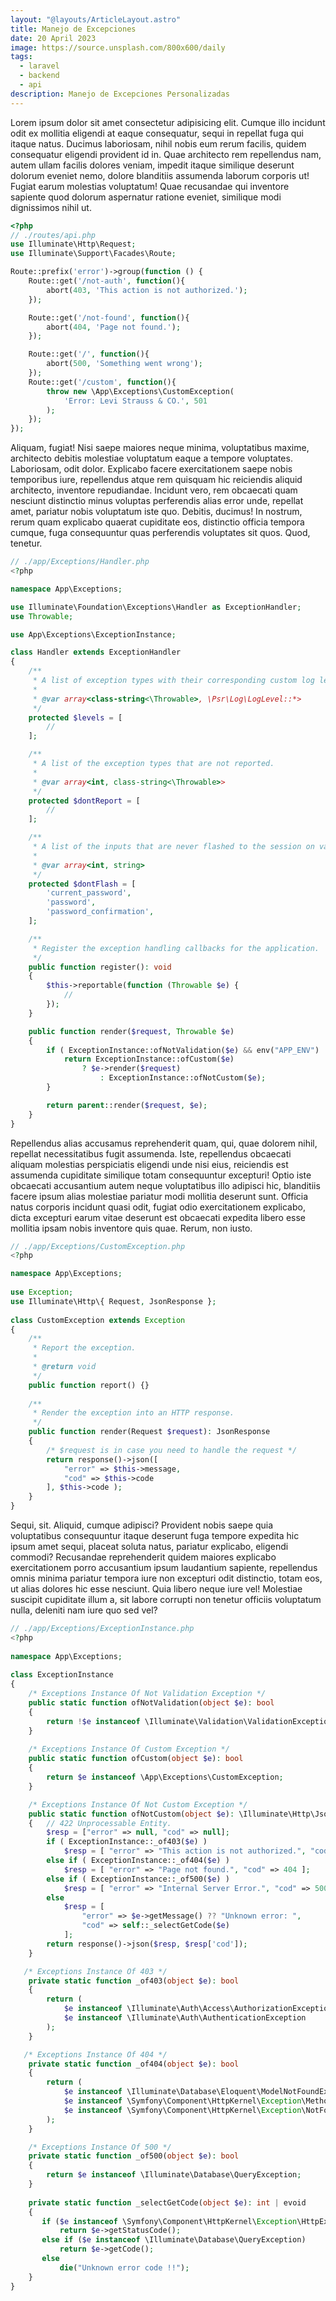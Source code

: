 ```yaml
---
layout: "@layouts/ArticleLayout.astro"
title: Manejo de Excepciones
date: 20 April 2023
image: https://source.unsplash.com/800x600/daily
tags:
  - laravel
  - backend
  - api
description: Manejo de Excepciones Personalizadas
---
```


Lorem ipsum dolor sit amet consectetur adipisicing elit. Cumque illo incidunt odit ex mollitia eligendi at eaque consequatur, sequi in repellat fuga qui itaque natus. Ducimus laboriosam, nihil nobis eum rerum facilis, quidem consequatur eligendi provident id in. Quae architecto rem repellendus nam, autem ullam facilis dolores veniam, impedit itaque similique deserunt dolorum eveniet nemo, dolore blanditiis assumenda laborum corporis ut! Fugiat earum molestias voluptatum! Quae recusandae qui inventore sapiente quod dolorum aspernatur ratione eveniet, similique modi dignissimos nihil ut.


```php
<?php
// ./routes/api.php
use Illuminate\Http\Request;
use Illuminate\Support\Facades\Route;

Route::prefix('error')->group(function () {
    Route::get('/not-auth', function(){        
        abort(403, 'This action is not authorized.');        
    });

    Route::get('/not-found', function(){        
        abort(404, 'Page not found.');        
    });

    Route::get('/', function(){        
        abort(500, 'Something went wrong');        
    });
    Route::get('/custom', function(){
        throw new \App\Exceptions\CustomException(
            'Error: Levi Strauss & CO.', 501
        );
    });
});
```

Aliquam, fugiat! Nisi saepe maiores neque minima, voluptatibus maxime, architecto debitis molestiae voluptatum eaque a tempore voluptates. Laboriosam, odit dolor. Explicabo facere exercitationem saepe nobis temporibus iure, repellendus atque rem quisquam hic reiciendis aliquid architecto, inventore repudiandae. Incidunt vero, rem obcaecati quam nesciunt distinctio minus voluptas perferendis alias error unde, repellat amet, pariatur nobis voluptatum iste quo. Debitis, ducimus! In nostrum, rerum quam explicabo quaerat cupiditate eos, distinctio officia tempora cumque, fuga consequuntur quas perferendis voluptates sit quos. Quod, tenetur.

```php
// ./app/Exceptions/Handler.php
<?php

namespace App\Exceptions;

use Illuminate\Foundation\Exceptions\Handler as ExceptionHandler;
use Throwable;

use App\Exceptions\ExceptionInstance;

class Handler extends ExceptionHandler
{
    /**
     * A list of exception types with their corresponding custom log levels.
     *
     * @var array<class-string<\Throwable>, \Psr\Log\LogLevel::*>
     */
    protected $levels = [
        //
    ];

    /**
     * A list of the exception types that are not reported.
     *
     * @var array<int, class-string<\Throwable>>
     */
    protected $dontReport = [
        //
    ];

    /**
     * A list of the inputs that are never flashed to the session on validation exceptions.
     *
     * @var array<int, string>
     */
    protected $dontFlash = [
        'current_password',
        'password',
        'password_confirmation',
    ];

    /**
     * Register the exception handling callbacks for the application.
     */
    public function register(): void
    {
        $this->reportable(function (Throwable $e) {
            //
        });
    }

    public function render($request, Throwable $e)
    {
        if ( ExceptionInstance::ofNotValidation($e) && env("APP_ENV") !== "production" ) {
            return ExceptionInstance::ofCustom($e) 
                ? $e->render($request)
                    : ExceptionInstance::ofNotCustom($e);                
        }        

        return parent::render($request, $e);
    }
}
```

Repellendus alias accusamus reprehenderit quam, qui, quae dolorem nihil, repellat necessitatibus fugit assumenda. Iste, repellendus obcaecati aliquam molestias perspiciatis eligendi unde nisi eius, reiciendis est assumenda cupiditate similique totam consequuntur excepturi! Optio iste obcaecati accusantium autem neque voluptatibus illo adipisci hic, blanditiis facere ipsum alias molestiae pariatur modi mollitia deserunt sunt. Officia natus corporis incidunt quasi odit, fugiat odio exercitationem explicabo, dicta excepturi earum vitae deserunt est obcaecati expedita libero esse mollitia ipsam nobis inventore quis quae. Rerum, non iusto.

```php
// ./app/Exceptions/CustomException.php
<?php

namespace App\Exceptions;
 
use Exception;
use Illuminate\Http\{ Request, JsonResponse };
 
class CustomException extends Exception
{
    /**
     * Report the exception.
     *
     * @return void
     */
    public function report() {}
 
    /**
     * Render the exception into an HTTP response.
     */
    public function render(Request $request): JsonResponse
    {
        /* $request is in case you need to handle the request */
        return response()->json([
            "error" => $this->message,
            "cod" => $this->code 
        ], $this->code );
    }
}
```

Sequi, sit. Aliquid, cumque adipisci? Provident nobis saepe quia voluptatibus consequuntur itaque deserunt fuga tempore expedita hic ipsum amet sequi, placeat soluta natus, pariatur explicabo, eligendi commodi? Recusandae reprehenderit quidem maiores explicabo exercitationem porro accusantium ipsum laudantium sapiente, repellendus omnis minima pariatur tempora iure non excepturi odit distinctio, totam eos, ut alias dolores hic esse nesciunt. Quia libero neque iure vel! Molestiae suscipit cupiditate illum a, sit labore corrupti non tenetur officiis voluptatum nulla, deleniti nam iure quo sed vel?


```php
// ./app/Exceptions/ExceptionInstance.php
<?php
 
namespace App\Exceptions;
 
class ExceptionInstance
{
    /* Exceptions Instance Of Not Validation Exception */
    public static function ofNotValidation(object $e): bool
    {
        return !$e instanceof \Illuminate\Validation\ValidationException;
    }
    
    /* Exceptions Instance Of Custom Exception */
    public static function ofCustom(object $e): bool
    {
        return $e instanceof \App\Exceptions\CustomException;  
    }

    /* Exceptions Instance Of Not Custom Exception */
    public static function ofNotCustom(object $e): \Illuminate\Http\JsonResponse
    {   // 422 Unprocessable Entity.
        $resp = ["error" => null, "cod" => null];
        if ( ExceptionInstance::_of403($e) ) 
            $resp = [ "error" => "This action is not authorized.", "cod" => 403 ];
        else if ( ExceptionInstance::_of404($e) )
            $resp = [ "error" => "Page not found.", "cod" => 404 ];
        else if ( ExceptionInstance::_of500($e) )
            $resp = [ "error" => "Internal Server Error.", "cod" => 500 ];
        else
            $resp = [
                "error" => $e->getMessage() ?? "Unknown error: ",
                "cod" => self::_selectGetCode($e)
            ];
        return response()->json($resp, $resp['cod']);
    }

   /* Exceptions Instance Of 403 */
    private static function _of403(object $e): bool
    {
        return (
            $e instanceof \Illuminate\Auth\Access\AuthorizationException ||
            $e instanceof \Illuminate\Auth\AuthenticationException
        );
    }

   /* Exceptions Instance Of 404 */
    private static function _of404(object $e): bool
    {
        return (
            $e instanceof \Illuminate\Database\Eloquent\ModelNotFoundException ||
            $e instanceof \Symfony\Component\HttpKernel\Exception\MethodNotAllowedHttpException ||
            $e instanceof \Symfony\Component\HttpKernel\Exception\NotFoundHttpException
        );
    }

    /* Exceptions Instance Of 500 */
    private static function _of500(object $e): bool
    {
        return $e instanceof \Illuminate\Database\QueryException;
    }
    
    private static function _selectGetCode(object $e): int | evoid
    {
       if ($e instanceof \Symfony\Component\HttpKernel\Exception\HttpException)
           return $e->getStatusCode();
       else if ($e instanceof \Illuminate\Database\QueryException)
           return $e->getCode();
       else
           die("Unknown error code !!");
    }
}
```
